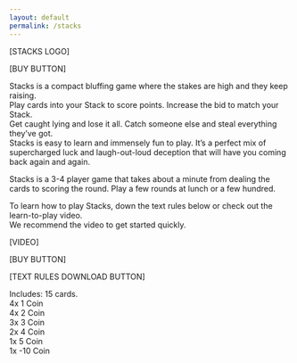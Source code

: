 ```yaml
---
layout: default
permalink: /stacks
---
```

[STACKS LOGO]

[BUY BUTTON]

Stacks is a compact bluffing game where the stakes are high and they keep raising.  
Play cards into your Stack to score points. Increase the bid to match your Stack.  
Get caught lying and lose it all. Catch someone else and steal everything they’ve got.  
Stacks is easy to learn and immensely fun to play. It’s a perfect mix of supercharged luck and laugh-out-loud deception that will have you coming back again and again.  

Stacks is a 3-4 player game that takes about a minute from dealing the cards to scoring the round. Play a few rounds at lunch or a few hundred.  

To learn how to play Stacks, down the text rules below or check out the learn-to-play video.  
We recommend the video to get started quickly.  

[VIDEO]  

[BUY BUTTON]  

[TEXT RULES DOWNLOAD BUTTON]

Includes: 15 cards.  
4x 1 Coin  
4x 2 Coin  
3x 3 Coin  
2x 4 Coin  
1x 5 Coin  
1x -10 Coin  
